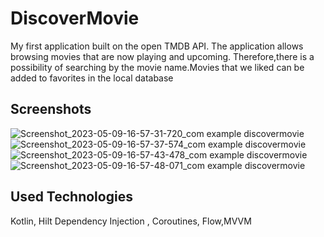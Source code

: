 # DiscoverMovie
My first application built on the open TMDB API. The application allows browsing movies that are now playing and upcoming. 
Therefore,there is a possibility of searching by the movie name.Movies that we liked can be added to favorites in 
the local database

##  Screenshots
![Screenshot_2023-05-09-16-57-31-720_com example discovermovie](https://github.com/IvanVoloshyn13/DiscoverMovie/assets/110664951/ffd85e0b-514f-430e-b72e-2d48e0a6f490)
![Screenshot_2023-05-09-16-57-37-574_com example discovermovie](https://github.com/IvanVoloshyn13/DiscoverMovie/assets/110664951/b510162b-9790-43f5-966d-7397cfe00efc)
![Screenshot_2023-05-09-16-57-43-478_com example discovermovie](https://github.com/IvanVoloshyn13/DiscoverMovie/assets/110664951/51d0cdc2-d860-468d-af64-9df19dd33633)
![Screenshot_2023-05-09-16-57-48-071_com example discovermovie](https://github.com/IvanVoloshyn13/DiscoverMovie/assets/110664951/6e870668-7c81-4cdf-959a-0dc36e376552)

##  Used Technologies
Kotlin, Hilt Dependency Injection , Coroutines, Flow,MVVM
